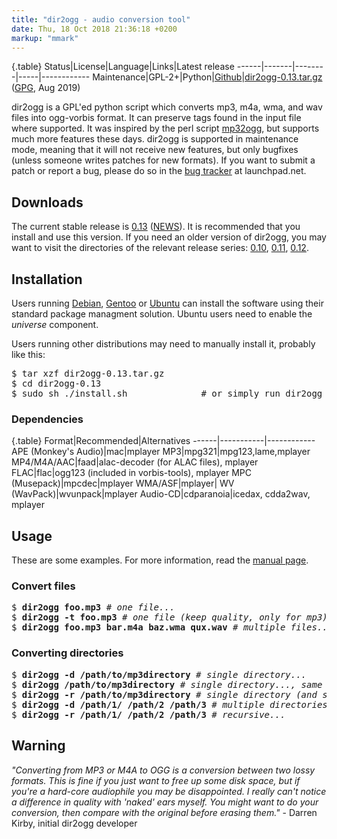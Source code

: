 ```yaml
---
title: "dir2ogg - audio conversion tool"
date: Thu, 18 Oct 2018 21:36:18 +0200
markup: "mmark"
---
```




{.table}
Status|License|Language|Links|Latest release
------|-------|--------|-----|------------
Maintenance|GPL-2+|Python|[Github](https://www.github.com/julian-klode/dir2ogg)|[dir2ogg-0.13.tar.gz](0.13/dir2ogg-0.13.tar.gz) ([GPG](0.13/dir2ogg-0.13.tar.gz.asc), Aug 2019)


dir2ogg is a GPL'ed python script which converts mp3, m4a, wma, and wav files
into ogg-vorbis format. It can preserve tags found in the input file where
supported.  It was inspired by the perl script [mp32ogg](http://faceprint.com/code/),
but supports much more features these days. dir2ogg is supported in maintenance
mode, meaning that it will not receive new features, but only bugfixes
(unless someone writes patches for new formats). If you want to submit a patch
or report a bug, please do so in the [bug tracker](https://bugs.launchpad.net/dir2ogg/)
at launchpad.net.

## Downloads
The current stable release is [0.13](0.13/dir2ogg-0.13.tar.gz) ([NEWS](NEWS)). It is recommended
that you install and use this version.
If you need an older version of dir2ogg, you may want to visit the directories
of the relevant release series: [0.10](0.10), [0.11](0.11), [0.12](0.12).

## Installation
Users running [Debian](http://packages.debian.org/dir2ogg),
[Gentoo](http://packages.gentoo.org/package/media-sound/dir2ogg) or
[Ubuntu](http://packages.ubuntu.com/dir2ogg) can install the
software using their standard package managment solution.
Ubuntu users need to enable the *universe* component.

Users running other distributions may need to manually install it, probably
like this:

<pre>
$ tar xzf dir2ogg-0.13.tar.gz
$ cd dir2ogg-0.13
$ sudo sh ./install.sh              # or simply run dir2ogg via ./dir2ogg
</pre>

### Dependencies

{.table}
Format|Recommended|Alternatives
------|-----------|------------
APE (Monkey's Audio)|mac|mplayer
MP3|mpg321|mpg123,lame,mplayer
MP4/M4A/AAC|faad|alac-decoder (for ALAC files), mplayer
FLAC|flac|ogg123 (included in vorbis-tools), mplayer
MPC (Musepack)|mpcdec|mplayer
WMA/ASF|mplayer|
WV (WavPack)|wvunpack|mplayer
Audio-CD|cdparanoia|icedax, cdda2wav, mplayer

## Usage
These are some examples. For more information, read the [manual page](usage).

### Convert files

<pre>$ <b>dir2ogg foo.mp3</b> # <em>one file...</em>
$ <b>dir2ogg -t foo.mp3</b> # <em>one file (keep quality, only for mp3)...</em>
$ <b>dir2ogg foo.mp3 bar.m4a baz.wma qux.wav</b> # <em>multiple files...</em>
</pre>

### Converting directories

<pre>$ <b>dir2ogg -d /path/to/mp3directory</b> # <em>single directory...</em>
$ <b>dir2ogg /path/to/mp3directory</b> # <em>single directory..., same as previous one.</em>
$ <b>dir2ogg -r /path/to/mp3directory</b> # <em>single directory (and subdirs)...</em>
$ <b>dir2ogg -d /path/1/ /path/2 /path/3</b> # <em>multiple directories...</em>
$ <b>dir2ogg -r /path/1/ /path/2 /path/3</b> # <em>recursive...</em></pre>

## Warning
_"Converting from MP3 or M4A to OGG is a conversion between two lossy formats.
This is fine if you just want to free up some disk space, but if you're a
hard-core audiophile you may be disappointed. I really can't notice a difference
in quality with 'naked' ears myself. You might want to do your conversion, then
compare with the original before erasing them."_ - Darren Kirby, initial
dir2ogg developer

